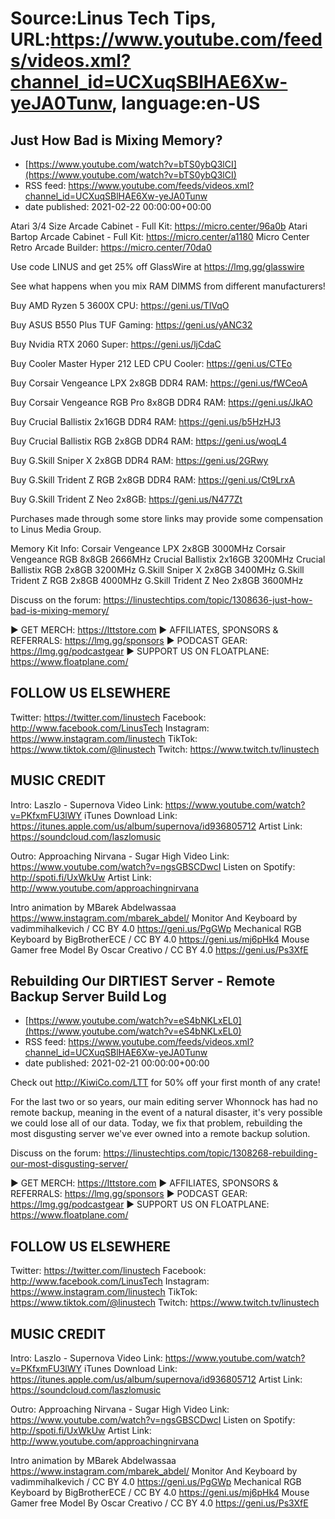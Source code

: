 # Source:Linus Tech Tips, URL:https://www.youtube.com/feeds/videos.xml?channel_id=UCXuqSBlHAE6Xw-yeJA0Tunw, language:en-US

## Just How Bad is Mixing Memory?
 - [https://www.youtube.com/watch?v=bTS0ybQ3lCI](https://www.youtube.com/watch?v=bTS0ybQ3lCI)
 - RSS feed: https://www.youtube.com/feeds/videos.xml?channel_id=UCXuqSBlHAE6Xw-yeJA0Tunw
 - date published: 2021-02-22 00:00:00+00:00

Atari 3/4 Size Arcade Cabinet - Full Kit: https://micro.center/96a0b
Atari Bartop Arcade Cabinet - Full Kit: https://micro.center/a1180
Micro Center Retro Arcade Builder: https://micro.center/70da0

Use code LINUS and get 25% off GlassWire at https://lmg.gg/glasswire

See what happens when you mix RAM DIMMS from different manufacturers!


Buy AMD Ryzen 5 3600X CPU: https://geni.us/TlVqO

Buy ASUS B550 Plus TUF Gaming: https://geni.us/yANC32

Buy Nvidia RTX 2060 Super: https://geni.us/ljCdaC

Buy Cooler Master Hyper 212 LED CPU Cooler: https://geni.us/CTEo

Buy Corsair Vengeance LPX 2x8GB DDR4 RAM: https://geni.us/fWCeoA

Buy Corsair Vengeance RGB Pro 8x8GB DDR4 RAM: https://geni.us/JkAO

Buy Crucial Ballistix 2x16GB DDR4 RAM: https://geni.us/b5HzHJ3

Buy Crucial Ballistix RGB 2x8GB DDR4 RAM: https://geni.us/woqL4

Buy G.Skill Sniper X 2x8GB DDR4 RAM: https://geni.us/2GRwy

Buy G.Skill Trident Z RGB 2x8GB DDR4 RAM: https://geni.us/Ct9LrxA

Buy G.Skill Trident Z Neo 2x8GB: https://geni.us/N477Zt

Purchases made through some store links may provide some compensation to Linus Media Group.

Memory Kit Info:
  Corsair Vengeance LPX 2x8GB 3000MHz
  Corsair Vengeance RGB 8x8GB 2666MHz
  Crucial Ballistix 2x16GB 3200MHz
  Crucial Ballistix RGB 2x8GB 3200MHz
  G.Skill Sniper X 2x8GB 3400MHz
  G.Skill Trident Z RGB 2x8GB 4000MHz
  G.Skill Trident Z Neo 2x8GB 3600MHz

Discuss on the forum: https://linustechtips.com/topic/1308636-just-how-bad-is-mixing-memory/

► GET MERCH: https://lttstore.com
► AFFILIATES, SPONSORS & REFERRALS: https://lmg.gg/sponsors
► PODCAST GEAR: https://lmg.gg/podcastgear
► SUPPORT US ON FLOATPLANE: https://www.floatplane.com/

FOLLOW US ELSEWHERE
---------------------------------------------------  
Twitter: https://twitter.com/linustech
Facebook: http://www.facebook.com/LinusTech
Instagram: https://www.instagram.com/linustech
TikTok: https://www.tiktok.com/@linustech
Twitch: https://www.twitch.tv/linustech

MUSIC CREDIT
---------------------------------------------------
Intro: Laszlo - Supernova
Video Link: https://www.youtube.com/watch?v=PKfxmFU3lWY
iTunes Download Link: https://itunes.apple.com/us/album/supernova/id936805712
Artist Link: https://soundcloud.com/laszlomusic

Outro: Approaching Nirvana - Sugar High
Video Link: https://www.youtube.com/watch?v=ngsGBSCDwcI
Listen on Spotify: http://spoti.fi/UxWkUw
Artist Link: http://www.youtube.com/approachingnirvana

Intro animation by MBarek Abdelwassaa https://www.instagram.com/mbarek_abdel/
Monitor And Keyboard by vadimmihalkevich / CC BY 4.0  https://geni.us/PgGWp
Mechanical RGB Keyboard by BigBrotherECE / CC BY 4.0 https://geni.us/mj6pHk4
Mouse Gamer free Model By Oscar Creativo / CC BY 4.0 https://geni.us/Ps3XfE

## Rebuilding Our DIRTIEST Server - Remote Backup Server Build Log
 - [https://www.youtube.com/watch?v=eS4bNKLxEL0](https://www.youtube.com/watch?v=eS4bNKLxEL0)
 - RSS feed: https://www.youtube.com/feeds/videos.xml?channel_id=UCXuqSBlHAE6Xw-yeJA0Tunw
 - date published: 2021-02-21 00:00:00+00:00

Check out http://KiwiCo.com/LTT for 50% off your first month of any crate! 

For the last two or so years, our main editing server Whonnock has had no remote backup, meaning in the event of a natural disaster, it's very possible we could lose all of our data. Today, we fix that problem, rebuilding the most disgusting server we've ever owned into a remote backup solution.

Discuss on the forum: https://linustechtips.com/topic/1308268-rebuilding-our-most-disgusting-server/

► GET MERCH: https://lttstore.com
► AFFILIATES, SPONSORS & REFERRALS: https://lmg.gg/sponsors
► PODCAST GEAR: https://lmg.gg/podcastgear
► SUPPORT US ON FLOATPLANE: https://www.floatplane.com/

FOLLOW US ELSEWHERE
---------------------------------------------------  
Twitter: https://twitter.com/linustech
Facebook: http://www.facebook.com/LinusTech
Instagram: https://www.instagram.com/linustech
TikTok: https://www.tiktok.com/@linustech
Twitch: https://www.twitch.tv/linustech

MUSIC CREDIT
---------------------------------------------------
Intro: Laszlo - Supernova
Video Link: https://www.youtube.com/watch?v=PKfxmFU3lWY
iTunes Download Link: https://itunes.apple.com/us/album/supernova/id936805712
Artist Link: https://soundcloud.com/laszlomusic

Outro: Approaching Nirvana - Sugar High
Video Link: https://www.youtube.com/watch?v=ngsGBSCDwcI
Listen on Spotify: http://spoti.fi/UxWkUw
Artist Link: http://www.youtube.com/approachingnirvana

Intro animation by MBarek Abdelwassaa https://www.instagram.com/mbarek_abdel/
Monitor And Keyboard by vadimmihalkevich / CC BY 4.0  https://geni.us/PgGWp
Mechanical RGB Keyboard by BigBrotherECE / CC BY 4.0 https://geni.us/mj6pHk4
Mouse Gamer free Model By Oscar Creativo / CC BY 4.0 https://geni.us/Ps3XfE

